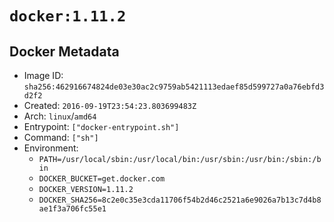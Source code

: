 # `docker:1.11.2`

## Docker Metadata

- Image ID: `sha256:462916674824de03e30ac2c9759ab5421113edaef85d599727a0a76ebfd3d2f2`
- Created: `2016-09-19T23:54:23.803699483Z`
- Arch: `linux`/`amd64`
- Entrypoint: `["docker-entrypoint.sh"]`
- Command: `["sh"]`
- Environment:
  - `PATH=/usr/local/sbin:/usr/local/bin:/usr/sbin:/usr/bin:/sbin:/bin`
  - `DOCKER_BUCKET=get.docker.com`
  - `DOCKER_VERSION=1.11.2`
  - `DOCKER_SHA256=8c2e0c35e3cda11706f54b2d46c2521a6e9026a7b13c7d4b8ae1f3a706fc55e1`
